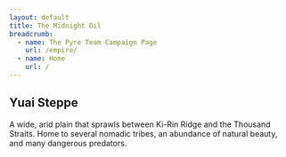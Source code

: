 ```yaml
---
layout: default
title: The Midnight Oil
breadcrumb:
  - name: The Pyre Team Campaign Page
    url: /empire/
  - name: Home
    url: /
---
```

## Yuai Steppe

A wide, arid plain that sprawls between Ki-Rin Ridge and the Thousand Straits. Home to several nomadic tribes, an abundance of natural beauty, and many dangerous predators.
